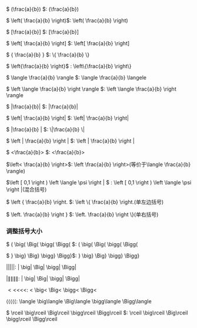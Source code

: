  $ (\frac{a}{b}) $:	(\frac{a}{b})

$ \left( \frac{a}{b} \right)$:	\left( \frac{a}{b} \right)

$ [\frac{a}{b}] $:	[\frac{a}{b}]

$  \left[ \frac{a}{b} \right]  $:	\left[ \frac{a}{b} \right]

$ \{ \frac{a}{b} \} $:	\\{ \frac{a}{b} \\}

$ \left\{\frac{a}{b} \right\}$ :	\left\\{\frac{a}{b} \right\\}

$ \langle \frac{a}{b} \rangle  $:	\langle \frac{a}{b} \langele

$ \left \langle \frac{a}{b} \right \rangle $:	\left \langle \frac{a}{b} \right \rangle

$ |\frac{a}{b}| $:	|\frac{a}{b}|

$  \left| \frac{a}{b} \right| $:	\left| \frac{a}{b} \right| 

$ \|\frac{a}{b} \| $:	\\|\frac{a}{b} \\|

$ \left \| \frac{a}{b} \right \| $:	\left \| \frac{a}{b} \right \|

$ <\frac{a}{b}> $:	<\frac{a}{b}>

$\left< \frac{a}{b} \right>$: \left \frac{a}{b} \right>(等价于\langle \frac{a}{b} \rangle)

 $\left [ 0,1 \right ) \left \langle \psi \right | $ :	\left [ 0,1 \right ) \left \langle \psi \right |(混合括号)

$  \left \{ \frac{a}{b} \right. $:	\left \\{ \frac{a}{b} \right.(单左边括号)

$ \left. \frac{a}{b} \right \} $:	\left. \frac{a}{b} \right \\}(单右括号)





### 调整括号大小

$ ( \big( \Big( \bigg( \Bigg( $:	( \big( \Big( \bigg( \Bigg( 


$ \} \big\} \Big\} \bigg\} \Bigg\}$:	\} \big\} \Big\} \bigg\} \Bigg\}

$| \big| \Big| \bigg| \Bigg|$:	| \big| \Big| \bigg| \Bigg|

$| \big\| \Big\| \bigg\| \Bigg\|$:	| \big\| \Big\| \bigg\| \Bigg\|

$<  \big<  \Big<  \bigg<  \Bigg<$:	<  \big<  \Big<  \bigg< \Bigg<

$\langle  \big\langle  \Big\langle  \bigg\langle  \Bigg\langle$:	\langle  \big\langle  \Big\langle  \bigg\langle  \Bigg\langle

$ \rceil  \big\rceil  \Big\rceil  \bigg\rceil  \Bigg\rceil $: 	\rceil  \big\rceil  \Big\rceil  \bigg\rceil  \Bigg\rceil